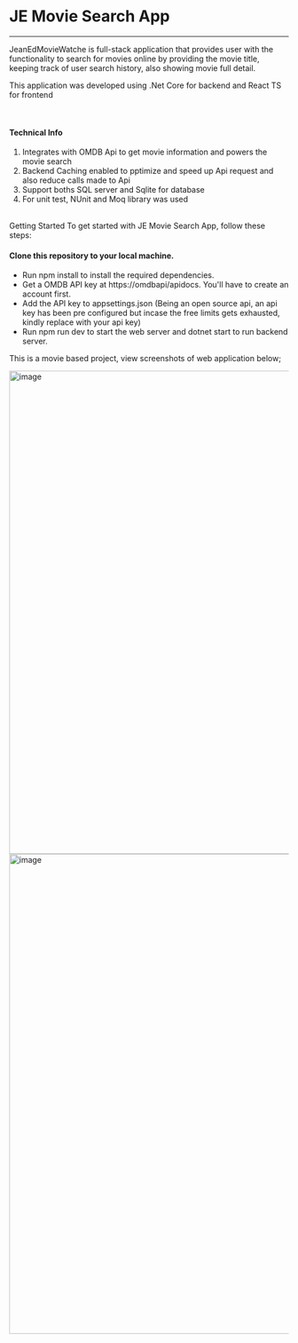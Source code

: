 <h1>JE Movie Search App</h1>
<hr />
<p>JeanEdMovieWatche is full-stack application that provides user with the functionality to search for movies online by providing the movie title, keeping track of user search history, 
also showing movie full detail.</p>
<p>This application was developed using .Net Core for backend and React TS for frontend</p>
<br />
<h4>Technical Info</h4>
<ol>
  <li>Integrates with OMDB Api to get movie information and powers the movie search</li>
  <li>Backend Caching enabled to pptimize and speed up Api request and also reduce calls made to Api</li>
  <li>Support boths SQL server and Sqlite for database</li>
  <li>For unit test, NUnit and Moq library was used</li>
</ol>
<br />
Getting Started
To get started with JE Movie Search App, follow these steps:

<h4>Clone this repository to your local machine.</h4>
<ul>
  <li>Run npm install to install the required dependencies.</li>
  <li>Get a OMDB API key at https://omdbapi/apidocs. You'll have to create an account first.</li>
  <li>Add the API key to appsettings.json (Being an open source api, an api key has been pre configured but incase the free limits gets exhausted, kindly replace with your api key)</li>
  <li>Run npm run dev to start the web server and dotnet start to run backend server.</li>
</ul>

This is a movie based project, view screenshots of web application below;

<img width="1343" height="871" alt="image" src="https://github.com/user-attachments/assets/4ff48156-817e-41d1-b1cb-b9d5f3e5f986" />
<img width="1329" height="865" alt="image" src="https://github.com/user-attachments/assets/7a8b9f4e-6636-46e9-b11b-447870b225d2" />

